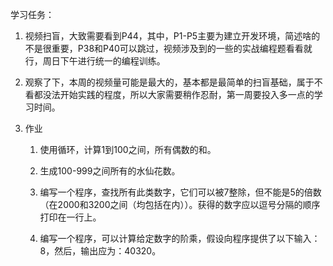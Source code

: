 学习任务：

1. 视频扫盲，大致需要看到P44，其中，P1-P5主要为建立开发环境，简述啥的不是很重要，P38和P40可以跳过，视频涉及到的一些的实战编程题看看就行，周日下午进行统一的编程训练。

1. 观察了下，本周的视频量可能是最大的，基本都是最简单的扫盲基础，属于不看都没法开始实践的程度，所以大家需要稍作忍耐，第一周要投入多一点的学习时间。

1. 作业

   1. 使用循环，计算1到100之间，所有偶数的和。

   2. 生成100-999之间所有的水仙花数。

   3. 编写一个程序，查找所有此类数字，它们可以被7整除，但不能是5的倍数（在2000和3200之间（均包括在内））。获得的数字应以逗号分隔的顺序打印在一行上。

   4.  编写一个程序，可以计算给定数字的阶乘，假设向程序提供了以下输入：8，然后，输出应为：40320。